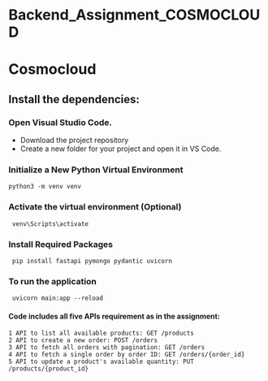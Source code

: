 # Backend_Assignment_COSMOCLOUD
# Cosmocloud

## Install the dependencies:
### Open Visual Studio Code.
- Download the project repository
- Create a new folder for your project and open it in VS Code.
### Initialize a New Python Virtual Environment
 ```
python3 -m venv venv
```
### Activate the virtual environment (Optional)
```
 venv\Scripts\activate
```
### Install Required Packages
```
 pip install fastapi pymongo pydantic uvicorn
```
### To run the application
```
 uvicorn main:app --reload
```
####  Code includes all five APIs requirement as in the assignment:
```
1 API to list all available products: GET /products
2 API to create a new order: POST /orders
3 API to fetch all orders with pagination: GET /orders
4 API to fetch a single order by order ID: GET /orders/{order_id}
5 API to update a product's available quantity: PUT /products/{product_id}
